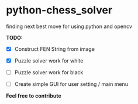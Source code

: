 # python-chess_solver
finding next best move for using python and opencv

**TODO:**

* [x] Construct FEN String from image
* [x] Puzzle solver work for white
* [ ] Puzzle solver work for black
* [ ] Create simple GUI for user setting / main menu


**Feel free to contribute**
